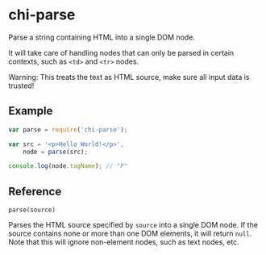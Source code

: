 # chi-parse

Parse a string containing HTML into a single DOM node.

It will take care of handling nodes that can only be parsed in certain
contexts, such as `<td>` and `<tr>` nodes.

Warning: This treats the text as HTML source, make sure all input data is
trusted!

## Example

```js
var parse = require('chi-parse');

var src = '<p>Hello World!</p>',
    node = parse(src);

console.log(node.tagName); // "P"
```

## Reference

    parse(source)

Parses the HTML source specified by `source` into a single DOM node. If the
source contains none or more than one DOM elements, it will return `null`. Note
that this will ignore non-element nodes, such as text nodes, etc.

